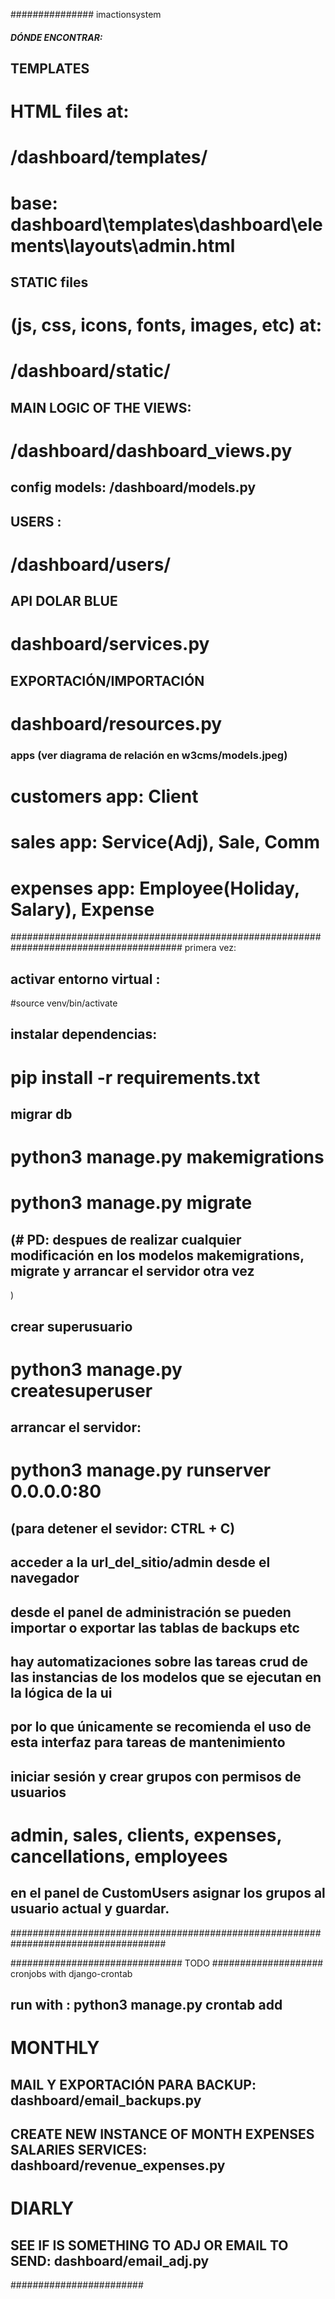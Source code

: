 ############### imactionsystem


##### DÓNDE ENCONTRAR:

## TEMPLATES
# HTML files  at:
# /dashboard/templates/
# base: dashboard\templates\dashboard\elements\layouts\admin.html


## STATIC files
# (js, css, icons, fonts, images, etc) at:
# /dashboard/static/

## MAIN LOGIC OF THE VIEWS:
# /dashboard/dashboard_views.py
## config models:  /dashboard/models.py

## USERS :
# /dashboard/users/


## API DOLAR BLUE 
# dashboard/services.py

## EXPORTACIÓN/IMPORTACIÓN
# dashboard/resources.py


### apps (ver diagrama de relación en w3cms/models.jpeg)
# customers app: Client
# sales app: Service(Adj), Sale, Comm 
# expenses app: Employee(Holiday, Salary), Expense



####################################################################################### primera vez:

## activar entorno virtual : 
#source venv/bin/activate
## instalar dependencias: 
# pip install -r requirements.txt
## migrar db
# python3 manage.py makemigrations
# python3 manage.py migrate 
## (# PD: despues de realizar cualquier modificación en los modelos makemigrations, migrate y  arrancar el servidor otra vez
)
## crear superusuario
# python3 manage.py createsuperuser


## arrancar el servidor:
# python3 manage.py runserver 0.0.0.0:80

## (para detener el sevidor: CTRL + C)


## acceder a la url_del_sitio/admin desde el navegador
## desde el panel de administración se pueden importar o exportar las tablas de backups etc
## hay automatizaciones sobre las tareas crud de las instancias de los modelos que se ejecutan en la lógica de la ui
## por lo que únicamente se recomienda el uso de esta interfaz para tareas de mantenimiento


## iniciar sesión y crear grupos con permisos de usuarios
# admin, sales, clients, expenses, cancellations, employees
## en el panel de CustomUsers asignar los grupos al usuario actual y guardar.
####################################################################################



############################### TODO
#################### cronjobs with django-crontab
## run with : python3 manage.py crontab add

# MONTHLY
## MAIL Y EXPORTACIÓN PARA BACKUP: dashboard/email_backups.py
## CREATE NEW INSTANCE OF MONTH EXPENSES SALARIES SERVICES: dashboard/revenue_expenses.py

# DIARLY
## SEE IF IS SOMETHING TO ADJ OR EMAIL TO SEND: dashboard/email_adj.py


######################## 
